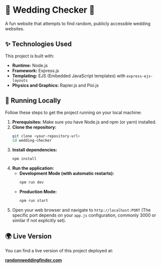 # 💖 Wedding Checker 💖

A  fun website that attempts to find random, publicly accessible wedding websites.

## ✨ Technologies Used

This project is built with:

* **Runtime:** Node.js
* **Framework:** Express.js
* **Templating:** EJS (Embedded JavaScript templates) with `express-ejs-layouts`
* **Physics and Graphics:** Rapier.js and Pixi.js

## 🚀 Running Locally

Follow these steps to get the project running on your local machine:

1.  **Prerequisites:** Make sure you have Node.js and npm (or yarn) installed.
2.  **Clone the repository:**
    ```bash
    git clone <your-repository-url>
    cd wedding-checker
    ```
3.  **Install dependencies:**
    ```bash
    npm install
    ```
4.  **Run the application:**
    * **Development Mode (with automatic restarts):**
        ```bash
        npm run dev
        ```
    * **Production Mode:**
        ```bash
        npm run start
        ```
5.  Open your web browser and navigate to `http://localhost:PORT` (The specific port depends on your `app.js` configuration, commonly 3000 or similar if not explicitly set).

## 🌍 Live Version

You can find a live version of this project deployed at:

**[randomweddingfinder.com](https://randomweddingfinder.com)**
